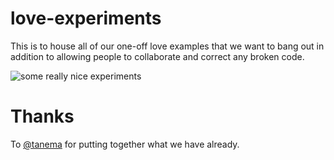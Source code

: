 # love-experiments

  This is to house all of our one-off love examples that we want to bang out in addition to allowing people to collaborate and correct any broken code.
  
![some really nice experiments](http://i.imgur.com/4WG1XaJ.png)
  
# Thanks
  To [@tanema](https://github.com/tanema) for putting together what we have already.
